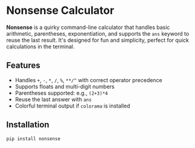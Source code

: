 # Nonsense Calculator

**Nonsense** is a quirky command-line calculator that handles basic arithmetic, parentheses, exponentiation, and supports the `ans` keyword to reuse the last result. It's designed for fun and simplicity, perfect for quick calculations in the terminal.

## Features

- Handles `+`, `-`, `*`, `/`, `%`, `**/^` with correct operator precedence
- Supports floats and multi-digit numbers
- Parentheses supported: e.g., `(2+3)*4`
- Reuse the last answer with `ans`
- Colorful terminal output if `colorama` is installed

## Installation

```bash
pip install nonsense
